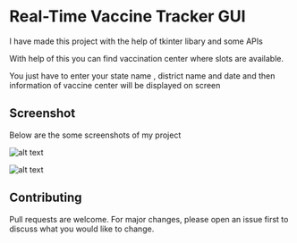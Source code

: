 # Real-Time Vaccine Tracker GUI

I have made this project with the help of tkinter libary and some APIs 

With help of this you can find vaccination center where slots are available.

You just have to enter your state name , district name and date and then information of vaccine center will be displayed on screen


## Screenshot

Below are the some screenshots of my project

![alt text](screenshots/1.png "Description goes here")

![alt text](screenshots/2.png "Description goes here")


## Contributing
Pull requests are welcome. For major changes, please open an issue first to discuss what you would like to change.




